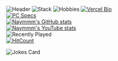 ![Header](https://us-east-1.tixte.net/uploads/naymmm.has.rocks/ne.png)
![Stack](https://us-east-1.tixte.net/uploads/naymmm.has.rocks/stack.png)
![Hobbies](https://us-east-1.tixte.net/uploads/naymmm.has.rocks/hobbies.png)
[![Vercel Bio](https://us-east-1.tixte.net/uploads/naymmm.has.rocks/click.png)](https://naymmm.vercel.app)
<br>
[![PC Specs](https://us-east-1.tixte.net/uploads/naymmm.has.rocks/specs.png)](https://pcpartpicker.com/user/arx_15m/builds/#view=CMXbt6)
<br>
[![Naymmm's GitHub stats](https://readme-three-dusky.vercel.app/api?username=naymmmm&show_icons=true&theme=dracula&hide_border=true)](https://github.com/anuraghazra/github-readme-stats)
<br>
[![Naymmm's YouTube stats](https://youtube-stats-card.vercel.app/api?channelid=UCv_HJIRWLDK6Ys1qF2_w0zw&theme=dracula&hide_border=true)](https://www.youtube.com/channel/UCv_HJIRWLDK6Ys1qF2_w0zw)
<br>
![Recently Played](https://spotify-recently-played-readme.vercel.app/api?user=gjex4mjr88f9oh53dwvpjeor3&width=700)
<br>
[![HitCount](https://hits.dwyl.com/naymmmm/naymmmm.svg?style=flat-square&show=unique)](http://hits.dwyl.com/naymmmm/naymmmm)





![Jokes Card](https://readme-jokes.vercel.app/api)

